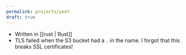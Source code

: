 ```yaml
---
permalink: projects/yeet
draft: true
---
```

- Written in [[rust | Rust]]
- TLS failed when the S3 bucket had a `.` in the name. I forgot that this breaks SSL certificates!